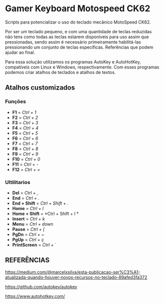 # Gamer Keyboard Motospeed CK62

Scripts para potencializar o uso do teclado mecânico MotoSpeed CK62.

Por ser um teclado pequeno, e com uma quantidade de teclas reduzidas não tens como todas as teclas estarem disponíveis para uso assim que pressionadas, sendo assim é necessário primeiramente habilitá-las pressionando um conjunto de teclas específicas. Referências que podem ajudar ao final.
 
Para essa solução utilizamos os programas AutoKey e AutoHotKey, compatíveis com Linux e Windows, respectivamente. Com esses programas podemos criar atalhos de teclados e atalhos de textos.

## Atalhos customizados
### Funções
 - **F1** = *Ctrl + 1*
 - **F2** = *Ctrl + 2*
 - **F3** = *Ctrl + 3*
 - **F4** = *Ctrl + 4*
 - **F5** = *Ctrl + 5*
 - **F6** = *Ctrl + 6*
 - **F7** = *Ctrl + 7*
 - **F8** = *Ctrl + 8*
 - **F9** = *Ctrl + 9*
 - **F10** = *Ctrl + 0*
 - **F11** = *Ctrl + -*
 - **F12** = *Ctrl + =*

 ### Ultilitarios
 - **Del** = *Ctrl + ,*
 - **End** = *Ctrl + .*
 - **End + Shift** = *Ctrl + Shift + .*
 - **Home** = *Ctrl + l*
 - **Home + Shift** = *Ctrl + Shift + l *
 - **Insert** = *Ctrl + k*
 - **Menu** = *Ctrl + down*
 - **Pause** = *Ctrl + [*
 - **PgDn** = *Ctrl + ~*
 - **PgUp** = *Ctrl + ç*
 - **PrintScreen** = *Ctrl + ´*



## REFERÊNCIAS

https://medium.com/@marcelxsilva/esta-publicacao-ser%C3%A1-atualizada-quando-houver-novos-recursos-no-teclado-89afed3fa372

https://github.com/autokey/autokey

https://www.autohotkey.com/